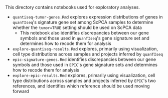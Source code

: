 This directory contains notebooks used for exploratory analyses.

* `quantiseq-tumor-genes.Rmd` explores expression distributions of genes in `quanTIseq`'s signature gene set among ScPCA samples to determine whether the `tumor=TRUE` setting should be used on ScPCA data
  * This notebook also identifies discrepancies between our gene symbols and those used in `quanTIseq`'s gene signature set and determines how to recode them for analysis
* `explore-quantiseq-results.Rmd` explores, primarily using visualization, cell type distributions across samples and projects inferred by `quanTIseq`
* `epic-signature-genes.Rmd` identifies discrepancies between our gene symbols and those used in `EPIC`'s gene signature sets and determines how to recode them for analysis
* `explore-epic-results.Rmd` explores, primarily using visualization, cell type distributions across samples and projects inferred by `EPIC`'s two references, and identifies which reference should be used moving forward
